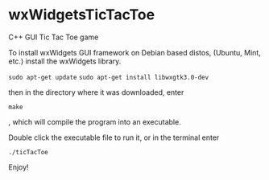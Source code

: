 # wxWidgetsTicTacToe
C++ GUI Tic Tac Toe game

To install wxWidgets GUI framework on Debian based distos, (Ubuntu, Mint, etc.) install the wxWidgets library.

`sudo apt-get update`
`sudo apt-get install libwxgtk3.0-dev`

then in the directory where it was downloaded, enter 

`make`

, which will compile the program into an executable.

Double click the executable file to run it, or in the terminal enter

`./ticTacToe`

Enjoy!
